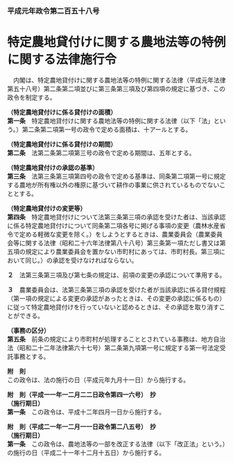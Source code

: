 ### 平成元年政令第二百五十八号  
# 特定農地貸付けに関する農地法等の特例に関する法律施行令  
　内閣は、特定農地貸付けに関する農地法等の特例に関する法律（平成元年法律第五十八号）第二条第二項並びに第三条第三項及び第四項の規定に基づき、この政令を制定する。  
  
**（特定農地貸付けに係る貸付けの面積）**  
**第一条**　特定農地貸付けに関する農地法等の特例に関する法律（以下「法」という。）第二条第二項第一号の政令で定める面積は、十アールとする。  
  
**（特定農地貸付けに係る貸付けの期間）**  
**第二条**　法第二条第二項第三号の政令で定める期間は、五年とする。  
  
**（特定農地貸付けの承認の基準）**  
**第三条**　法第三条第三項第四号の政令で定める基準は、同条第二項第一号に規定する農地が所有権以外の権原に基づいて耕作の事業に供されているものでないこととする。  
  
**（特定農地貸付けの変更等）**  
**第四条**　特定農地貸付けについて法第三条第三項の承認を受けた者は、当該承認に係る特定農地貸付けについて同条第二項各号に掲げる事項の変更（農林水産省令で定める軽微な変更を除く。）をしようとするときは、農業委員会（農業委員会等に関する法律（昭和二十六年法律第八十八号）第三条第一項ただし書又は第五項の規定により農業委員会を置かない市町村にあっては、市町村長。第三項において同じ。）の承認を受けなければならない。  
  
**２**　法第三条第三項及び第七条の規定は、前項の変更の承認について準用する。  
  
**３**　農業委員会は、法第三条第三項の承認を受けた者が当該承認に係る貸付規程（第一項の規定による変更の承認があったときは、その変更の承認に係るもの）に従って特定農地貸付けを行っていないと認めるときは、その承認を取り消すことができる。  
  
**（事務の区分）**  
**第五条**　前条の規定により市町村が処理することとされている事務は、地方自治法（昭和二十二年法律第六十七号）第二条第九項第一号に規定する第一号法定受託事務とする。  
  
**附　則**  
この政令は、法の施行の日（平成元年九月十一日）から施行する。  
  
**附　則（平成一一年一二月二二日政令第四一六号）　抄**  
**（施行期日）**  
**第一条**　この政令は、平成十二年四月一日から施行する。  
  
**附　則（平成二一年一二月一一日政令第二八五号）　抄**  
**（施行期日）**  
**第一条**　この政令は、農地法等の一部を改正する法律（以下「改正法」という。）の施行の日（平成二十一年十二月十五日）から施行する。  
  
